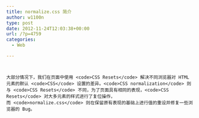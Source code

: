 ```yaml
---
title: normalize.css 简介
author: w1100n
type: post
date: 2012-11-24T12:03:38+00:00
url: /?p=4759
categories:
  - Web

---
```

# 
  
    大部分情况下，我们在页面中使用 <code>CSS Resets</code> 解决不同浏览器对 HTML 元素的默认 <code>CSS</code> 设置的差异。<code>CSS normalization</code> 则与 <code>CSS Resets</code> 不同，为了页面具有相同的表现，<code>CSS Resets</code> 对大多元素的样式进行了复位操作，而 <code>normalize.css</code> 则在保留原有表现的基础上进行值的重设并修复一些浏览器的 Bug。
  
